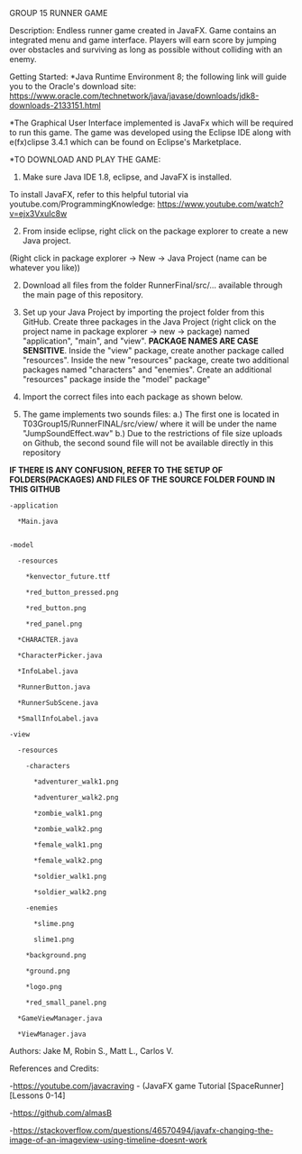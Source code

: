 GROUP 15 RUNNER GAME 

Description: Endless runner game created in JavaFX. Game contains an integrated menu and game interface. Players will earn score by jumping over obstacles and surviving as long as possible without colliding with an enemy. 

Getting Started:
*Java Runtime Environment 8; the following link will guide you to the Oracle's download site:
  https://www.oracle.com/technetwork/java/javase/downloads/jdk8-downloads-2133151.html 

*The Graphical User Interface implemented is JavaFx which will be required to run this game. The game was developed using the Eclipse IDE along with e(fx)clipse 3.4.1 which can be found on Eclipse's Marketplace.

*TO DOWNLOAD AND PLAY THE GAME: 

1) Make sure Java IDE 1.8, eclipse, and JavaFX is installed.

To install JavaFX, refer to this helpful tutorial via youtube.com/ProgrammingKnowledge: https://www.youtube.com/watch?v=ejx3VxuIc8w

2) From inside eclipse, right click on the package explorer to create a new Java project. 
  
 (Right click in package explorer -> New -> Java Project (name can be whatever you like))

2) Download all files from the folder RunnerFinal/src/... available through the main page of this repository.

3) Set up your Java Project by importing the project folder from this GitHub. Create three packages in the Java Project (right click on the project name in package explorer -> new -> package) named "application", "main", and "view". **PACKAGE NAMES ARE CASE SENSITIVE**. Inside the "view" package, create another package called "resources". Inside the new "resources" package, create two additional packages named "characters" and "enemies". Create an additional "resources" package inside the "model" package"

4) Import the correct files into each package as shown below.

5) The game implements two sounds files:
    a.) The first one is located in T03Group15/RunnerFINAL/src/view/ where it will be under the name "JumpSoundEffect.wav"
    b.) Due to the restrictions of file size uploads on Github, the second sound file will not be available directly in this repository

**IF THERE IS ANY CONFUSION, REFER TO THE SETUP OF FOLDERS(PACKAGES) AND FILES OF THE SOURCE FOLDER FOUND IN THIS GITHUB**

  
    -application
    
      *Main.java
      
      
    -model
    
      -resources
      
        *kenvector_future.ttf
        
        *red_button_pressed.png
        
        *red_button.png
        
        *red_panel.png
        
      *CHARACTER.java
      
      *CharacterPicker.java
      
      *InfoLabel.java
      
      *RunnerButton.java
      
      *RunnerSubScene.java
      
      *SmallInfoLabel.java
      
    -view
    
      -resources
      
        -characters
        
          *adventurer_walk1.png
          
          *adventurer_walk2.png
          
          *zombie_walk1.png
          
          *zombie_walk2.png
          
          *female_walk1.png
          
          *female_walk2.png
          
          *soldier_walk1.png
          
          *soldier_walk2.png
          
        -enemies
        
          *slime.png
          
          slime1.png
          
        *background.png
        
        *ground.png
        
        *logo.png
        
        *red_small_panel.png
        
      *GameViewManager.java
      
      *ViewManager.java
    

Authors: Jake M, Robin S., Matt L., Carlos V.

References and Credits:

-https://youtube.com/javacraving - (JavaFX game Tutorial [SpaceRunner] [Lessons 0-14] 

-https://github.com/almasB

-https://stackoverflow.com/questions/46570494/javafx-changing-the-image-of-an-imageview-using-timeline-doesnt-work

